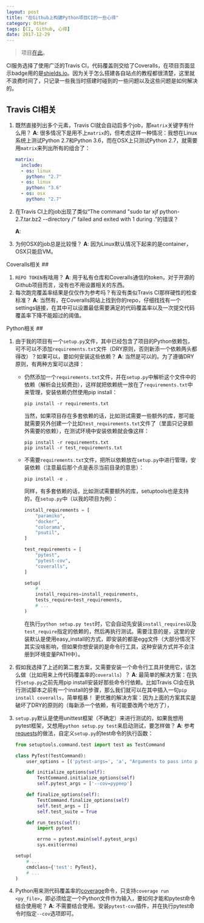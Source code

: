 ```yaml
---
layout: post
title: "在Github上构建Python项目CI的一些心得"
category: Other
tags: [CI, Github, 心得]
date: 2017-12-29
---
```


> 项目[在此](https://github.com/cuyu/pypeep)。

CI服务选择了使用广泛的Travis CI，代码覆盖则交给了Coveralls，在项目页面显示badge用的是[shields.io](https://github.com/badges/shields)。因为关于怎么搭建各自站点的教程都很清楚，这里就不浪费时间了，只记录一些我当时搭建时碰到的一些问题以及这些问题是如何解决的。

## Travis CI相关

1. 既然直接列出多个元素，Travis CI就会自动启多个job，那`matrix`关键字有什么用？
   **A**: 很多情况下是用不上`matrix`的，但考虑这样一种情况：我想在Linux系统上测试Python 2.7和Python 3.6，而在OSX上只测试Python 2.7，就需要用`matrix`来列出所有的组合了：

   ```yaml
   matrix:
     include:
     - os: linux
       python: "2.7"
     - os: linux
       python: "3.6"
     - os: osx
       python: "2.7"
   ```

2. 在Travis CI上的job出现了类似“The command "sudo tar xjf python-2.7.tar.bz2 --directory /" failed and exited with 1 during .”的错误？

   **A**: 

3. 为何OSX的job总是比较慢？
   **A**: 因为Linux默认情况下起来的是container，OSX只能启VM。

Coveralls相关 ##

1. `REPO TOKEN`有啥用？
   **A**: 用于私有仓库和Coveralls通信的token，对于开源的Github项目而言，没有也不用设置相关的东西。
2. 每次跑完覆盖率结果是仅仅作为参考吗？有没有类似Travis CI那样硬性的检查标准？
   **A**: 当然有，在Coveralls网站上找到你的repo，仔细找找有一个settings链接，在其中可以设置最低需要满足的代码覆盖率以及一次提交代码覆盖率下降不能超过的阈值。

Python相关 ##

1. 由于我的项目有一个`setup.py`文件，其中已经包含了项目的Python依赖包，可不可以不添加`requirements.txt`文件（DRY原则，否则新添一个依赖两头都得改）？如果可以，要如何安装这些依赖？
   **A**: 当然是可以的。为了遵循DRY原则，有两种方案可以选择：

   - 仍然添加一个`requirements.txt`文件，并在`setup.py`中解析这个文件中的依赖（解析会比较费劲），这样就把依赖统一放在了`requirements.txt`中来管理，安装依赖仍然使用pip install：

     ```
     pip install -r requirements.txt
     ```

     当然，如果项目存在多套依赖的话，比如测试需要一些额外的库，那可能就需要另外创建一个比如`test_requirements.txt`文件了（里面只记录额外需要的依赖），在测试环境中安装依赖就会像这样：

     ```
     pip install -r requirements.txt
     pip install -r test_requirements.txt
     ```

   - 不需要`requirements.txt`文件，把所以依赖放在`setup.py`中进行管理，安装依赖（注意最后那个点是表示当前目录的意思）：

     ```
     pip install -e .
     ```

     同样，有多套依赖的话，比如测试需要额外的库，setuptools也是支持的，在`setup.py`中（以我的项目为例）：

     ```python
     install_requirements = [
         "paramiko",
         "docker",
         "colorama",
         "psutil",
     ]

     test_requirements = [
         "pytest",
         "pytest-cov",
         "coveralls",
     ]

     setup(
         # ...
         install_requires=install_requirements,
         tests_require=test_requirements,
         # ...
     )
     ```

     在执行`python setup.py test`时，它会自动先安装`install_requires`以及`test_require`指定的依赖的，然后再执行测试。需要注意的是，这里的安装默认是使用easy_install的方式，即安装的都是egg文件（大部分情况下其实没啥影响，但如果你想安装的是命令行工具，这种安装方式并不会注册到环境变量PATH中）。

2. 假如我选择了上述的第二套方案，又需要安装一个命令行工具并使用它，该怎么做（比如用来上传代码覆盖率的`coveralls`）？
   **A**: 最简单的解决方案：在执行`setup.py`之前先用pip install安装好那些命令行依赖。比如Travis CI会在执行测试脚本之前有一个install的步骤，那么我们就可以在其中插入一句`pip install coveralls`，简单粗暴！
   更优雅的解决方案：因为上面的方案其实是破坏了DRY的原则的（每新添一个依赖，有可能要改两个地方了），

3. `setup.py`默认是使用unittest框架（不确定）来进行测试的，如果我想用pytest框架，又想用`python setup.py test`来启动测试，要怎样做？
   **A**: 参考[requests](https://github.com/requests/requests/blob/master/setup.py)的做法，自定义`setup.py`的test命令的执行函数：

   ```python
   from setuptools.command.test import test as TestCommand

   class PyTest(TestCommand):
       user_options = [('pytest-args=', 'a', "Arguments to pass into py.test")]

       def initialize_options(self):
           TestCommand.initialize_options(self)
           self.pytest_args = ['--cov=pypeep']

       def finalize_options(self):
           TestCommand.finalize_options(self)
           self.test_args = []
           self.test_suite = True

       def run_tests(self):
           import pytest

           errno = pytest.main(self.pytest_args)
           sys.exit(errno)

   setup(
       # ...
       cmdclass={'test': PyTest},
       # ...
   )
   ```

4. Python用来测代码覆盖率的[coverage](https://coverage.readthedocs.io/en/coverage-4.4.2/index.html)命令，只支持`coverage run <py_file>`，即必须给定一个Python文件作为输入，要如何才能和pytest命令结合使用呢？
   **A**: 不需要结合使用。安装`pytest-cov`插件，并在执行pytest命令时指定`--cov`选项即可。